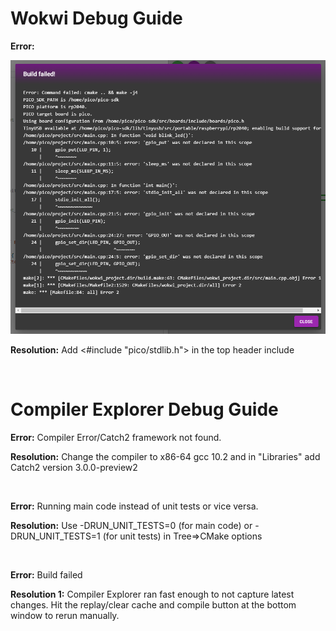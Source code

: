 # Wokwi Debug Guide

**Error:**

![alt text](https://github.com/GHCFW/GHCSiliconSuperstars/blob/main/WokwiMissingPicoInclude.PNG)

**Resolution:**
Add <#include "pico/stdlib.h"> in the top header include

<br>

# Compiler Explorer Debug Guide

**Error:**
Compiler Error/Catch2 framework not found.

**Resolution:**
Change the compiler to x86-64 gcc 10.2 and in "Libraries" add Catch2 version 3.0.0-preview2

<br>

**Error:**
Running main code instead of unit tests or vice versa.

**Resolution:**
Use -DRUN_UNIT_TESTS=0 (for main code) or -DRUN_UNIT_TESTS=1 (for unit tests) in Tree=>CMake options

<br>

**Error:**
Build failed
  
**Resolution 1:**
Compiler Explorer ran fast enough to not capture latest changes. Hit the replay/clear cache and compile button at the bottom window to rerun manually.
